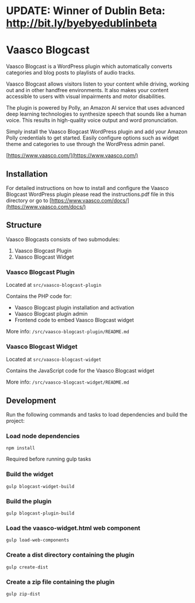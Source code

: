# UPDATE: Winner of Dublin Beta: http://bit.ly/byebyedublinbeta

# Vaasco Blogcast

Vaasco Blogcast is a WordPress plugin which automatically converts categories and blog posts to playlists of audio tracks.

Vaasco Blogcast allows visitors listen to your content while driving, working out and in other handfree environments. It also makes your content accessible to users with visual impairments and motor disabilities.

The plugin is powered by Polly, an Amazon AI service that uses advanced deep learning technologies to synthesize speech that sounds like a human voice. This results in high-quality voice output and word pronunciation.

Simply install the Vaasco Blogcast WordPress plugin and add your Amazon Polly credentials to get started. Easily configure options such as widget theme and categories to use through the WordPress admin panel.

[https://www.vaasco.com/](https://www.vaasco.com/)


## Installation

For detailed instructions on how to install and configure the Vaasco Blogcast WordPress plugin please read the instructions.pdf file in this directory or go to [https://www.vaasco.com/docs/](https://www.vaasco.com/docs/)


## Structure

Vaasco Blogcasts consists of two submodules:

1. Vaasco Blogcast Plugin
2. Vaasco Blogcast Widget

### Vaasco Blogcast Plugin

Located at `src/vaasco-blogcast-plugin`

Contains the PHP code for:

- Vaasco Blogcast plugin installation and activation
- Vaasco Blogcast plugin admin
- Frontend code to embed Vaasco Blogcast widget

More info: `/src/vaasco-blogcast-plugin/README.md`

### Vaasco Blogcast Widget

Located at `src/vaasco-blogcast-widget`

Contains the JavaScript code for the Vaasco Blogcast widget

More info: `/src/vaasco-blogcast-widget/README.md`

## Development

Run the following commands and tasks to load dependencies and build the project:

### Load node dependencies

`npm install`	

Required before running gulp tasks

### Build the widget

`gulp blogcast-widget-build`

### Build the plugin

`gulp blogcast-plugin-build`

### Load the vaasco-widget.html web component

`gulp load-web-components`

### Create a dist directory containing the plugin

`gulp create-dist`

### Create a zip file containing the plugin

`gulp zip-dist`
